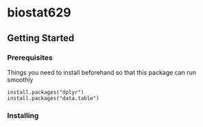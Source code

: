 # biostat629
## Getting Started

### Prerequisites

Things you need to install beforehand so that this package can run smoothly

```
install.packages("dplyr")
install.packages("data.table")
```

### Installing
